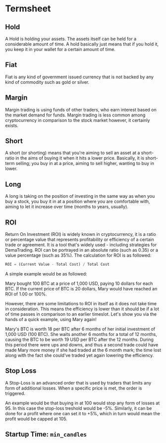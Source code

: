 # Termsheet

## Hold

A Hold is holding your assets. The assets itself can be held for a considerable amount of time. A hold basically just means that if you hold it, you keep it in your wallet for a certain amount of time.

## Fiat

Fiat is any kind of government issued currency that is not backed by any kind of commodity such as gold or silver.

## Margin

Margin trading is using funds of other traders, who earn interest based on the market demand for funds. Margin trading is less common among cryptocurrency in comparison to the stock market however, it certainly exists.

## Short

A short (or shorting) means that you're aiming to sell an asset at a short-ratio in the aims of buying it when it hits a lower price. Basically, it is short-term selling; you buy in at a price, aiming to sell higher, wanting to buy in lower.

## Long

A long is taking on the position of investing in the same way as when you buy a stock, you buy it in at a position where you are comfortable with, aiming to let it increase over time (months to years, usually).

## 
## ROI

Return On Investment (ROI) is widely known in cryptocurrency, it is a ratio or percentage value that represents profitability or efficiency of a certain trade or agreement. It is a tool that's widely used - including strategies for DemaTrading. ROI can be portrayed in an absolute ratio (such as 0.35) or a value percentage (such as 35%). The calculation for ROI is as followed:

```python
ROI = (Current Value - Total Cost) / Total Cost
```

A simple example would be as followed:

Mary bought 100 BTC at a price of 1,000 USD, paying 10 dollars for each BTC. If the current price of BTC is 20 dollars, Mary would have reached an ROI of 1.00 or 100%.

However, there are some limitations to ROI in itself as it does not take time in consideration. This means the efficiency is lower than it should be if a lot of time passes in comparison to an earlier timeslot. Let's show you via the hands of a quick example, using Mary again!

Mary's BTC is worth 18 per BTC after 6 months of her initial investment of 1,000 USD (100 BTC). She waits another 6 months for a total of 12 months, causing the BTC to be worth 19 USD per BTC after the 12 months. During this period there were ups and downs, and thus a second trade could have made Mary more money if she had traded at the 6 month mark; the time lost along with the fact she could've traded yet again lowering the efficiency. 

## Stop Loss

A Stop-Loss is an advanced order that is used by traders that limits any form of additional losses. When a specific price is met, the order is triggered.

An example would be that buying in at 100 would stop any form of losses at 95. In this case the stop-loss treshold would be -5%. Similarly, it can be done for a profit where one can set it to +5%, which in turn would mean the profit would be capped at 105.

## Startup Time: ``min_candles``

